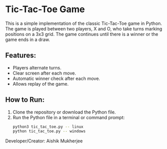 # Tic-Tac-Toe Game

This is a simple implementation of the classic Tic-Tac-Toe game in Python. The game is played between two players, X and O, who take turns marking positions on a 3x3 grid. The game continues until there is a winner or the game ends in a draw.

## Features:
- Players alternate turns.
- Clear screen after each move.
- Automatic winner check after each move.
- Allows replay of the game.

## How to Run:
1. Clone the repository or download the Python file.
2. Run the Python file in a terminal or command prompt:
   ```bash
   python3 tic_tac_toe.py -- linux
   python tic_tac_toe.py -- windows


Developer/Creator: Aishik Mukherjee
